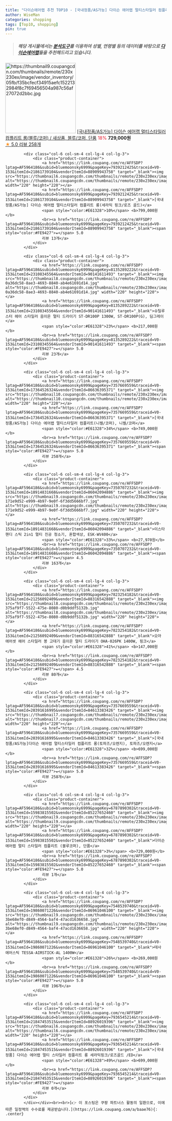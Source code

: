 ```yaml
---
title: "다이슨에어랩 추천 TOP10 - [국내정품/AS가능] 다이슨 에어랩 멀티스타일러 컴플리트 롱(블루/코퍼) / 새상품, 블루/코퍼, 단품"
author: WiseMan
categories: shopping
tags: [Top10, shopping]
pin: true
---
```


> ##### 해당 게시물에서는 [**분석도구**](https://itemscout.io/)를 이용하여 **성별**, **연령별** 등의 데이터를 바탕으로 [**다이슨에어랩**](https://link.coupang.com/a/baae76)들을 추천해드리고 있습니다.
<div class="container"><div class="row">
            <div class="col-6 col-sm-4 col-lg-4 col-lg-3">
                <div class="product-container">
                    <a href="https://link.coupang.com/re/AFFSDP?lptag=AF5964186&subid=bluemoonsky6999&pageKey=7357669559&traceid=V0-153&itemId=18948915018&vendorItemId=85476741064" target="_blank"><img src="https://thumbnail9.coupangcdn.com/thumbnails/remote/230x230ex/image/vendor_inventory/05fb/f35bcfecf34915aefc1522132984f8c7f69456504a987c56af27072d2bbc.jpg" alt="https://thumbnail9.coupangcdn.com/thumbnails/remote/230x230ex/image/vendor_inventory/05fb/f35bcfecf34915aefc1522132984f8c7f69456504a987c56af27072d2bbc.jpg" width="220" height="220"></a>
                    <a href="https://link.coupang.com/re/AFFSDP?lptag=AF5964186&subid=bluemoonsky6999&pageKey=7357669559&traceid=V0-153&itemId=18948915018&vendorItemId=85476741064" target="_blank">[국내정품/AS가능] 다이슨 에어랩 멀티스타일러 컴플리트 롱(블루/코퍼) / 새상품, 블루/코퍼, 단품</a>
                    <span style="color:#E61328">18%</span> <b>729,000원</b>
                    <br><a href="https://link.coupang.com/re/AFFSDP?lptag=AF5964186&subid=bluemoonsky6999&pageKey=7357669559&traceid=V0-153&itemId=18948915018&vendorItemId=85476741064" target="_blank"><span style="color:#FE9427">★</span> 5.0
                    리뷰 258개</a>
                </div>
            </div>
            
            <div class="col-6 col-sm-4 col-lg-4 col-lg-3">
                <div class="product-container">
                    <a href="https://link.coupang.com/re/AFFSDP?lptag=AF5964186&subid=bluemoonsky6999&pageKey=7939212425&traceid=V0-153&itemId=21861739104&vendorItemId=88909943758" target="_blank"><img src="https://thumbnail6.coupangcdn.com/thumbnails/remote/230x230ex/image/vendor_inventory/deb5/e5eae7111b1ea8f89ec2e27c78de7f2beb3ea67206af1f5a45e12b4cd131.jpg" alt="https://thumbnail6.coupangcdn.com/thumbnails/remote/230x230ex/image/vendor_inventory/deb5/e5eae7111b1ea8f89ec2e27c78de7f2beb3ea67206af1f5a45e12b4cd131.jpg" width="220" height="220"></a>
                    <a href="https://link.coupang.com/re/AFFSDP?lptag=AF5964186&subid=bluemoonsky6999&pageKey=7939212425&traceid=V0-153&itemId=21861739104&vendorItemId=88909943758" target="_blank">[국내정품/AS가능] 다이슨 에어랩 멀티스타일러 컴플리트 롱(세라믹 핑크/로즈 골드)</a>
                    <span style="color:#E61328">10%</span> <b>799,000원</b>
                    <br><a href="https://link.coupang.com/re/AFFSDP?lptag=AF5964186&subid=bluemoonsky6999&pageKey=7939212425&traceid=V0-153&itemId=21861739104&vendorItemId=88909943758" target="_blank"><span style="color:#FE9427">★</span> 5.0
                    리뷰 13개</a>
                </div>
            </div>
            
            <div class="col-6 col-sm-4 col-lg-4 col-lg-3">
                <div class="product-container">
                    <a href="https://link.coupang.com/re/AFFSDP?lptag=AF5964186&subid=bluemoonsky6999&pageKey=8135289222&traceid=V0-153&itemId=23108345564&vendorItemId=90141611493" target="_blank"><img src="https://thumbnail8.coupangcdn.com/thumbnails/remote/230x230ex/image/retail/images/3036422190451861-0a36dc58-8ae3-4693-8840-ab4e61691d14.jpg" alt="https://thumbnail8.coupangcdn.com/thumbnails/remote/230x230ex/image/retail/images/3036422190451861-0a36dc58-8ae3-4693-8840-ab4e61691d14.jpg" width="220" height="220"></a>
                    <a href="https://link.coupang.com/re/AFFSDP?lptag=AF5964186&subid=bluemoonsky6999&pageKey=8135289222&traceid=V0-153&itemId=23108345564&vendorItemId=90141611493" target="_blank">슈틸루스터 헤어 스타일러 음이온 멀티 드라이기 ST-DR100P 1300W, ST-DR100P(G), 딤그레이</a>
                    <span style="color:#E61328">23%</span> <b>217,000원</b>
                    <br><a href="https://link.coupang.com/re/AFFSDP?lptag=AF5964186&subid=bluemoonsky6999&pageKey=8135289222&traceid=V0-153&itemId=23108345564&vendorItemId=90141611493" target="_blank"><span style="color:#FE9427">★</span> 5.0
                    리뷰 23개</a>
                </div>
            </div>
            
            <div class="col-6 col-sm-4 col-lg-4 col-lg-3">
                <div class="product-container">
                    <a href="https://link.coupang.com/re/AFFSDP?lptag=AF5964186&subid=bluemoonsky6999&pageKey=7357669559&traceid=V0-153&itemId=17364526324&vendorItemId=86636395371" target="_blank"><img src="https://thumbnail10.coupangcdn.com/thumbnails/remote/230x230ex/image/vendor_inventory/b522/67080b5252fe31d1faf0ae50246e120c6f5e83b3c09585cd8f238a548d9e.jpg" alt="https://thumbnail10.coupangcdn.com/thumbnails/remote/230x230ex/image/vendor_inventory/b522/67080b5252fe31d1faf0ae50246e120c6f5e83b3c09585cd8f238a548d9e.jpg" width="220" height="220"></a>
                    <a href="https://link.coupang.com/re/AFFSDP?lptag=AF5964186&subid=bluemoonsky6999&pageKey=7357669559&traceid=V0-153&itemId=17364526324&vendorItemId=86636395371" target="_blank">[국내정품/AS가능] 다이슨 에어랩 멀티스타일러 컴플리트(니켈/코퍼), 니켈/코퍼</a>
                    <span style="color:#E61328">34%</span> <b>749,000원</b>
                    <br><a href="https://link.coupang.com/re/AFFSDP?lptag=AF5964186&subid=bluemoonsky6999&pageKey=7357669559&traceid=V0-153&itemId=17364526324&vendorItemId=86636395371" target="_blank"><span style="color:#FE9427">★</span> 5.0
                    리뷰 258개</a>
                </div>
            </div>
            
            <div class="col-6 col-sm-4 col-lg-4 col-lg-3">
                <div class="product-container">
                    <a href="https://link.coupang.com/re/AFFSDP?lptag=AF5964186&subid=bluemoonsky6999&pageKey=7350707232&traceid=V0-153&itemId=18914831668&vendorItemId=86042094886" target="_blank"><img src="https://thumbnail9.coupangcdn.com/thumbnails/remote/230x230ex/image/retail/images/376554930275419-171e9d52-e999-4b97-9e0f-6f3dd5666bf7.jpg" alt="https://thumbnail9.coupangcdn.com/thumbnails/remote/230x230ex/image/retail/images/376554930275419-171e9d52-e999-4b97-9e0f-6f3dd5666bf7.jpg" width="220" height="220"></a>
                    <a href="https://link.coupang.com/re/AFFSDP?lptag=AF5964186&subid=bluemoonsky6999&pageKey=7350707232&traceid=V0-153&itemId=18914831668&vendorItemId=86042094886" target="_blank">이스타 핸디 스틱 2in1 멀티 진공 청소기, 혼합색상, ESK-WV400</a>
                    <span style="color:#E61328">33%</span> <b>27,970원</b>
                    <br><a href="https://link.coupang.com/re/AFFSDP?lptag=AF5964186&subid=bluemoonsky6999&pageKey=7350707232&traceid=V0-153&itemId=18914831668&vendorItemId=86042094886" target="_blank"><span style="color:#FE9427">★</span> 4.5
                    리뷰 163개</a>
                </div>
            </div>
            
            <div class="col-6 col-sm-4 col-lg-4 col-lg-3">
                <div class="product-container">
                    <a href="https://link.coupang.com/re/AFFSDP?lptag=AF5964186&subid=bluemoonsky6999&pageKey=7823254182&traceid=V0-153&itemId=21256092409&vendorItemId=88316542888" target="_blank"><img src="https://thumbnail8.coupangcdn.com/thumbnails/remote/230x230ex/image/retail/images/1103445450529789-375af9f7-5522-475e-8080-d0b9ddf5132b.jpg" alt="https://thumbnail8.coupangcdn.com/thumbnails/remote/230x230ex/image/retail/images/1103445450529789-375af9f7-5522-475e-8080-d0b9ddf5132b.jpg" width="220" height="220"></a>
                    <a href="https://link.coupang.com/re/AFFSDP?lptag=AF5964186&subid=bluemoonsky6999&pageKey=7823254182&traceid=V0-153&itemId=21256092409&vendorItemId=88316542888" target="_blank">오아 에어셋 헤어 스타일러 봉 고데기 음이온 멀티 드라이기 OHA-026PK 1400W, 핑크</a>
                    <span style="color:#E61328">41%</span> <b>147,000원</b>
                    <br><a href="https://link.coupang.com/re/AFFSDP?lptag=AF5964186&subid=bluemoonsky6999&pageKey=7823254182&traceid=V0-153&itemId=21256092409&vendorItemId=88316542888" target="_blank"><span style="color:#FE9427">★</span> 4.5
                    리뷰 80개</a>
                </div>
            </div>
            
            <div class="col-6 col-sm-4 col-lg-4 col-lg-3">
                <div class="product-container">
                    <a href="https://link.coupang.com/re/AFFSDP?lptag=AF5964186&subid=bluemoonsky6999&pageKey=7357669559&traceid=V0-153&itemId=20391616995&vendorItemId=84613383426" target="_blank"><img src="https://thumbnail7.coupangcdn.com/thumbnails/remote/230x230ex/image/vendor_inventory/71bc/b87d6370d42f151b9fdb9754e573080e89b4cd20bed2b9e9327c05a7711a.jpg" alt="https://thumbnail7.coupangcdn.com/thumbnails/remote/230x230ex/image/vendor_inventory/71bc/b87d6370d42f151b9fdb9754e573080e89b4cd20bed2b9e9327c05a7711a.jpg" width="220" height="220"></a>
                    <a href="https://link.coupang.com/re/AFFSDP?lptag=AF5964186&subid=bluemoonsky6999&pageKey=7357669559&traceid=V0-153&itemId=20391616995&vendorItemId=84613383426" target="_blank">[국내정품/AS가능]다이슨 에어랩 멀티스타일러 컴플리트 롱(토파즈/오렌지), 토파즈/오렌지</a>
                    <span style="color:#E61328">32%</span> <b>699,000원</b>
                    <br><a href="https://link.coupang.com/re/AFFSDP?lptag=AF5964186&subid=bluemoonsky6999&pageKey=7357669559&traceid=V0-153&itemId=20391616995&vendorItemId=84613383426" target="_blank"><span style="color:#FE9427">★</span> 5.0
                    리뷰 258개</a>
                </div>
            </div>
            
            <div class="col-6 col-sm-4 col-lg-4 col-lg-3">
                <div class="product-container">
                    <a href="https://link.coupang.com/re/AFFSDP?lptag=AF5964186&subid=bluemoonsky6999&pageKey=6787890302&traceid=V0-153&itemId=15983815502&vendorItemId=85227652460" target="_blank"><img src="https://thumbnail9.coupangcdn.com/thumbnails/remote/230x230ex/image/vendor_inventory/4729/985b342850a77f961dc92ce598f6278294321a6f1cc09cbc55acbc13d7f1.jpg" alt="https://thumbnail9.coupangcdn.com/thumbnails/remote/230x230ex/image/vendor_inventory/4729/985b342850a77f961dc92ce598f6278294321a6f1cc09cbc55acbc13d7f1.jpg" width="220" height="220"></a>
                    <a href="https://link.coupang.com/re/AFFSDP?lptag=AF5964186&subid=bluemoonsky6999&pageKey=6787890302&traceid=V0-153&itemId=15983815502&vendorItemId=85227652460" target="_blank">다이슨 에어랩 멀티 스타일러 컴플리트 (블루코퍼), 단품</a>
                    <span style="color:#E61328">3%</span> <b>729,000원</b>
                    <br><a href="https://link.coupang.com/re/AFFSDP?lptag=AF5964186&subid=bluemoonsky6999&pageKey=6787890302&traceid=V0-153&itemId=15983815502&vendorItemId=85227652460" target="_blank"><span style="color:#FE9427">★</span> 5.0
                    리뷰 1개</a>
                </div>
            </div>
            
            <div class="col-6 col-sm-4 col-lg-4 col-lg-3">
                <div class="product-container">
                    <a href="https://link.coupang.com/re/AFFSDP?lptag=AF5964186&subid=bluemoonsky6999&pageKey=7548539740&traceid=V0-153&itemId=19860071226&vendorItemId=86961046100" target="_blank"><img src="https://thumbnail9.coupangcdn.com/thumbnails/remote/230x230ex/image/retail/images/1157400333781586-3be68ef0-d849-4564-baf4-47acd1636658.jpg" alt="https://thumbnail9.coupangcdn.com/thumbnails/remote/230x230ex/image/retail/images/1157400333781586-3be68ef0-d849-4564-baf4-47acd1636658.jpg" width="220" height="220"></a>
                    <a href="https://link.coupang.com/re/AFFSDP?lptag=AF5964186&subid=bluemoonsky6999&pageKey=7548539740&traceid=V0-153&itemId=19860071226&vendorItemId=86961046100" target="_blank">테사 에어스틱 TESSA-AIRSTICK-AL 1400W</a>
                    <span style="color:#E61328">26%</span> <b>269,000원</b>
                    <br><a href="https://link.coupang.com/re/AFFSDP?lptag=AF5964186&subid=bluemoonsky6999&pageKey=7548539740&traceid=V0-153&itemId=19860071226&vendorItemId=86961046100" target="_blank"><span style="color:#FE9427">★</span> 5.0
                    리뷰 196개</a>
                </div>
            </div>
            
            <div class="col-6 col-sm-4 col-lg-4 col-lg-3">
                <div class="product-container">
                    <a href="https://link.coupang.com/re/AFFSDP?lptag=AF5964186&subid=bluemoonsky6999&pageKey=7936545214&traceid=V0-153&itemId=21847453515&vendorItemId=88926019396" target="_blank"><img src="https://thumbnail6.coupangcdn.com/thumbnails/remote/230x230ex/image/vendor_inventory/db57/9c8a6e99e59f335edf2aea964204bbb6b4c117d5dfb22e0702d0c3bbe323.jpg" alt="https://thumbnail6.coupangcdn.com/thumbnails/remote/230x230ex/image/vendor_inventory/db57/9c8a6e99e59f335edf2aea964204bbb6b4c117d5dfb22e0702d0c3bbe323.jpg" width="220" height="220"></a>
                    <a href="https://link.coupang.com/re/AFFSDP?lptag=AF5964186&subid=bluemoonsky6999&pageKey=7936545214&traceid=V0-153&itemId=21847453515&vendorItemId=88926019396" target="_blank">[국내정품] 다이슨 에어랩 멀티 스타일러 컴플리트 롱 세라믹핑크/로즈골드 /ED</a>
                    <span style="color:#E61328">49%</span> <b>699,000원</b>
                    <br><a href="https://link.coupang.com/re/AFFSDP?lptag=AF5964186&subid=bluemoonsky6999&pageKey=7936545214&traceid=V0-153&itemId=21847453515&vendorItemId=88926019396" target="_blank"><span style="color:#FE9427">★</span> 
                    리뷰 0개</a>
                </div>
            </div>
            </div></div><br><br>[👉 이 포스팅은 쿠팡 파트너스 활동의 일환으로, 이에 따른 일정액의 수수료를 제공받습니다.](https://link.coupang.com/a/baae76){: .center}